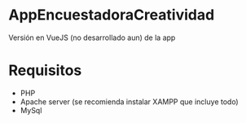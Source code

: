 # AppEncuestadoraCreatividad
Versión en VueJS (no desarrollado aun) de la app

# Requisitos

  - PHP
  - Apache server (se recomienda instalar XAMPP que incluye todo)
  - MySql